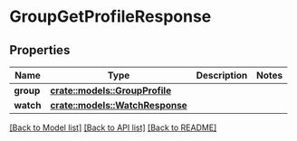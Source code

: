# GroupGetProfileResponse

## Properties

Name | Type | Description | Notes
------------ | ------------- | ------------- | -------------
**group** | [**crate::models::GroupProfile**](GroupProfile.md) |  | 
**watch** | [**crate::models::WatchResponse**](WatchResponse.md) |  | 

[[Back to Model list]](../README.md#documentation-for-models) [[Back to API list]](../README.md#documentation-for-api-endpoints) [[Back to README]](../README.md)


